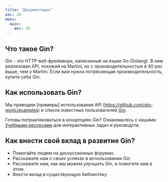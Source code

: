 ```yaml
---
title: "Документация"
вес: 20
menu:
  main:
    вес: 20
---
```


## Что такое Gin?

Gin - это HTTP-веб-фреймворк, написанный на языке Go (Golang). В нем реализован API, похожий на Martini, но с производительностью в 40 раз выше, чем у Martini. Если вам нужна потрясающая производительность, купите себе Gin.

## Как использовать Gin?

Мы приводим [примеры] использования API (https://github.com/gin-gonic/examples) и список известных пользователей [Gin](./users).

Готовы попрактиковаться в концепциях Gin? Ознакомьтесь с нашими [Учебными ресурсами](./learning-resources) для интерактивных задач и руководств.

## Как внести свой вклад в развитие Gin?

* Помогайте людям на дискуссионных форумах.
* Расскажите нам о своих успехах в использовании Gin
* Расскажите нам, как мы можем улучшить Gin, и помогите нам в этом.
* Внести вклад в существующую библиотеку

